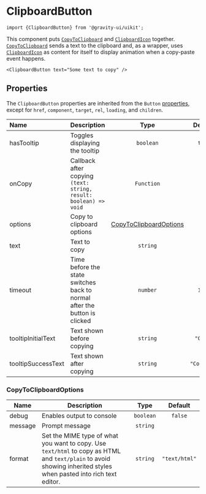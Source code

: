<!--GITHUB_BLOCK-->

# ClipboardButton

<!--/GITHUB_BLOCK-->

```tsx
import {ClipboardButton} from '@gravity-ui/uikit';
```

This component puts [`CopyToClipboard`](../CopyToClipboard/README.md) and [`ClipboardIcon`](../ClipboardIcon/README.md) together. [`CopyToClipboard`](../CopyToClipboard/README.md) sends a text to the clipboard and, as a wrapper, uses [`ClipboardIcon`](../ClipboardIcon/README.md) as content for itself to display animation when a copy-paste event happens.

<!--LANDING_BLOCK
<ExampleBlock
    code={`
<ClipboardButton text="Some text to copy" />
`}
>
    <UIKit.ClipboardButton text="Some text to copy" />
</ExampleBlock>
LANDING_BLOCK-->

<!--GITHUB_BLOCK-->

```tsx
<ClipboardButton text="Some text to copy" />
```

<!--/GITHUB_BLOCK-->

## Properties

The `ClipboardButton` properties are inherited from the `Button` [properties](../Button/README.md#properties), except for `href`, `component`, `target`, `rel`, `loading`, and `children`.

| Name               | Description                                                               |                       Type                        |   Default   |
| :----------------- | :------------------------------------------------------------------------ | :-----------------------------------------------: | :---------: |
| hasTooltip         | Toggles displaying the tooltip                                            |                     `boolean`                     |   `true`    |
| onCopy             | Callback after copying `(text: string, result: boolean) => void`          |                    `Function`                     |             |
| options            | Copy to clipboard options                                                 | [CopyToClipboardOptions](#copytoclipboardoptions) |             |
| text               | Text to copy                                                              |                     `string`                      |             |
| timeout            | Time before the state switches back to normal after the button is clicked |                     `number`                      |   `1000`    |
| tooltipInitialText | Text shown before copying                                                 |                     `string`                      |  `"Copy"`   |
| tooltipSuccessText | Text shown after copying                                                  |                     `string`                      | `"Copied!"` |

### CopyToClipboardOptions

| Name    | Description                                                                                                                                                       |   Type    |    Default    |
| ------- | ----------------------------------------------------------------------------------------------------------------------------------------------------------------- | :-------: | :-----------: |
| debug   | Enables output to console                                                                                                                                         | `boolean` |    `false`    |
| message | Prompt message                                                                                                                                                    | `string`  |               |
| format  | Set the MIME type of what you want to copy. Use `text/html` to copy as HTML and `text/plain` to avoid showing inherited styles when pasted into rich text editor. | `string`  | `"text/html"` |
